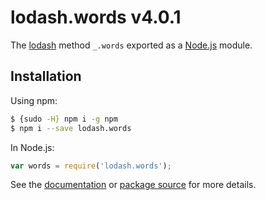 # lodash.words v4.0.1

The [lodash](https://lodash.com/) method `_.words` exported as a [Node.js](https://nodejs.org/) module.

## Installation

Using npm:
```bash
$ {sudo -H} npm i -g npm
$ npm i --save lodash.words
```

In Node.js:
```js
var words = require('lodash.words');
```

See the [documentation](https://lodash.com/docs#words) or [package source](https://github.com/lodash/lodash/blob/4.0.1-npm-packages/lodash.words) for more details.
